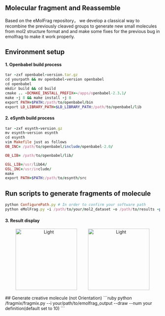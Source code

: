 ## Molecular fragment and Reassemble
Based on the eMolFrag repository， we develop a classical way to recombine the previously cleaved groups to generate new small molecules from mol2 structure format and and make some fixes for the previous bug in emolfrag to make it work properly.  

## Environment setup  
#### 1. Openbabel build process
```ruby
tar -zxf openbabel-version.tar.gz 
cd yourpath && mv openbabel-version openbabel
cd openbabel
mkdir build && cd build
cmake .. -DCMAKE_INSTALL_PREFIX=~/apps/openbabel-2.3.1/
make -j 8 && make install -j 8
export PATH=$PATH:/path/to/openbabel/bin
export LD_LIBRARY_PATH=$LD_LIBRARY_PATH:/path/to/openbabel/lib
```
#### 2. eSynth build process
```ruby
tar -zxf esynth-version.gz
mv esynth-version esynth
cd esynth
vim Makefile just as follows
OB_INC= /path/to/openbabel/include/openbabel-2.0/

OB_LIB= /path/to/openbabel/lib/

GSL_LIB=/usr/lib64/
GSL_INC=/usr/include/
make
export PATH=$PATH:/path/to/esynth/src
```
## Run scripts to generate fragments of molecule  
```ruby
python ConfigurePath.py # In order to confirm your software path
python eMolFrag.py -i /path/to/your/mol2_dataset -o /path/to/results -p 2 -m 0 -c 0
```
#### 3. Result display  
<p align="center">
  <img alt="Light" src="https://github.com/CondaPereira/MolEV/blob/main/MolGraph/MolGen/img/group1.png" width="200">
&nbsp; &nbsp; &nbsp; &nbsp;
  <img alt="Light" src="https://github.com/CondaPereira/MolEV/blob/main/MolGraph/MolGen/img/group4.png" width="200">
</p>  
## Generate creative molecule (not Orientation)  
```ruby
python /fragmix/fragmix.py --i your/path/to/emolfrag_output --draw --num your definition(default set to 10) 
```
